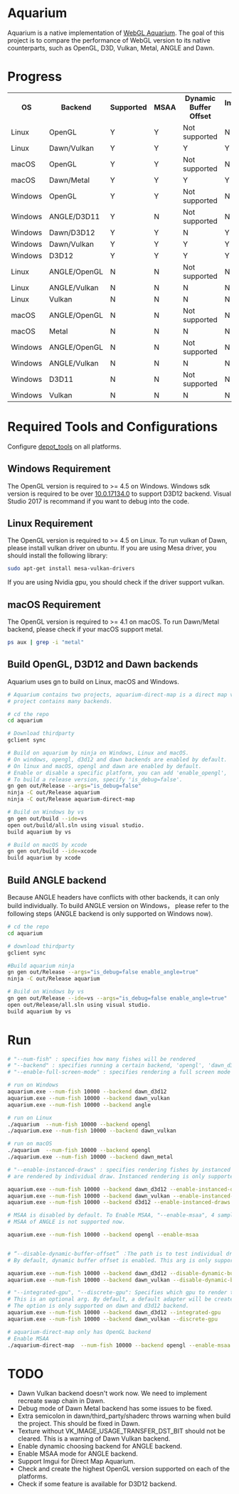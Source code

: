 # Aquarium
Aquarium is a native implementation of [WebGL Aquarium](https://github.com/WebGLSamples/WebGLSamples.github.io). The goal of this project is to compare the performance of WebGL version to its native counterparts, such as OpenGL, D3D, Vulkan, Metal, ANGLE and Dawn.

# Progress
<table>
  <tr align=center>
    <td><strong>OS</td>
    <td><strong>Backend</td>
    <td><strong>Supported</td>
    <td><strong>MSAA</td>
    <td><strong>Dynamic Buffer Offset</td>
    <td><strong>Instanced Draw</td>
    <td><strong>Dynamically choose GPU</td>
  </tr>
  <tr align=left >
    <td>Linux</td>
    <td>OpenGL</td>
    <td>Y</td>
    <td>Y</td>
    <td>Not supported</td>
    <td>N</td>
    <td>Not supported</td>
  </tr>
  <tr align=left>
    <td>Linux</td>
    <td>Dawn/Vulkan</td>
    <td>Y</td>
    <td>Y</td>
    <td>Y</td>
    <td>Y</td>
    <td>Y</td>
  </tr>
  <tr align=left class="supported-row">
    <td>macOS</td>
    <td>OpenGL</td>
    <td>Y</td>
    <td>Y</td>
    <td>Not supported</td>
    <td>N</td>
    <td>Not supported</td>
  </tr>
  <tr align=left class="supported-row">
    <td>macOS</td>
    <td>Dawn/Metal</td>
    <td>Y</td>
    <td>Y</td>
    <td>Y</td>
    <td>Y</td>
    <td>Y</td>
  </tr>
  <tr align=left class="supported-row">
    <td>Windows</td>
    <td>OpenGL</td>
    <td>Y</td>
    <td>Y</td>
    <td>Not supported</td>
    <td>N</td>
    <td>Not supported</td>
  </tr>
  <tr align=left class="supported-row">
    <td>Windows</td>
    <td>ANGLE/D3D11</td>
    <td>Y</td>
    <td>N</td>
    <td>Not supported</td>
    <td>N</td>
    <td>Not supported</td>
  </tr>
  <tr align=left class="supported-row">
    <td>Windows</td>
    <td>Dawn/D3D12</td>
    <td>Y</td>
    <td>Y</td>
    <td>N</td>
    <td>Y</td>
    <td>Y</td>
  </tr>
  <tr align=left class="supported-row">
    <td>Windows</td>
    <td>Dawn/Vulkan</td>
    <td>Y</td>
    <td>Y</td>
    <td>Y</td>
    <td>Y</td>
    <td>Y</td>
  </tr>
  <tr align=left  class="supported-row">
    <td>Windows</td>
    <td>D3D12</td>
    <td>Y</td>
    <td>Y</td>
    <td>Y</td>
    <td>Y</td>
    <td>Y</td>
  </tr>
  <tr align=left>
    <td>Linux</td>
    <td>ANGLE/OpenGL</td>
    <td>N</td>
    <td>N</td>
    <td>Not supported</td>
    <td>N</td>
    <td>Not supported</td>
  </tr>
  <tr align=left>
    <td>Linux</td>
    <td>ANGLE/Vulkan</td>
    <td>N</td>
    <td>N</td>
    <td>N</td>
    <td>N</td>
    <td>N</td>
  </tr>
  <tr align=left>
    <td>Linux</td>
    <td>Vulkan</td>
    <td>N</td>
    <td>N</td>
    <td>N</td>
    <td>N</td>
    <td>N</td>
  </tr>
  <tr align=left>
    <td>macOS</td>
    <td>ANGLE/OpenGL</td>
    <td>N</td>
    <td>N</td>
    <td>Not supported</td>
    <td>N</td>
    <td>Not supported</td>
  </tr>
  <tr align=left>
    <td>macOS</td>
    <td>Metal</td>
    <td>N</td>
    <td>N</td>
    <td>N</td>
    <td>N</td>
    <td>N</td>
  </tr>
  <tr align=left>
    <td>Windows</td>
    <td>ANGLE/OpenGL</td>
    <td>N</td>
    <td>N</td>
    <td>Not supported</td>
    <td>N</td>
    <td>Not supported</td>
  </tr>
  <tr align=left>
    <td>Windows</td>
    <td>ANGLE/Vulkan</td>
    <td>N</td>
    <td>N</td>
    <td>N</td>
    <td>N</td>
    <td>N</td>
  </tr>
  <tr align=left>
    <td>Windows</td>
    <td>D3D11</td>
    <td>N</td>
    <td>N</td>
    <td>Not supported</td>
    <td>N</td>
    <td>Not supported</td>
  </tr>
  <tr align=left>
    <td>Windows</td>
    <td>Vulkan</td>
    <td>N</td>
    <td>N</td>
    <td>N</td>
    <td>N</td>
    <td>N</td>
  </tr>
</table>

# Required Tools and Configurations
Configure [depot_tools](http://dev.chromium.org/developers/how-tos/install-depot-tools) on all platforms.

## Windows Requirement
The OpenGL version is required to >= 4.5 on Windows.
Windows sdk version is required to be over
[10.0.17134.0](https://developer.microsoft.com/en-us/windows/downloads/windows-10-sdk) to support D3D12 backend.
Visual Studio 2017 is recommand if you want to debug into the code.
## Linux Requirement
The OpenGL version is required to >= 4.5 on Linux. To run vulkan of Dawn, please install vulkan driver on ubuntu.
If you are using Mesa driver, you should install the following library:
```sh
sudo apt-get install mesa-vulkan-drivers
```
If you are using Nvidia gpu, you should check if the driver support vulkan.
## macOS Requirement
The OpenGL version is required to >= 4.1 on macOS. To run Dawn/Metal backend, please check if your macOS support metal.
```sh
ps aux | grep -i "metal"
```

## Build OpenGL, D3D12 and Dawn backends

Aquarium uses gn to build on Linux, macOS and Windows.

```sh
# Aquarium contains two projects, aquarium-direct-map is a direct map version to WebGL repo, and only has OpenGL backend.  The aquarium
# project contains many backends.

# cd the repo
cd aquarium

# Download thirdparty
gclient sync

# Build on aquarium by ninja on Windows, Linux and macOS.
# On windows, opengl, d3d12 and dawn backends are enabled by default.
# On linux and macOS, opengl and dawn are enabled by default.
# Enable or disable a specific platform, you can add 'enable_opengl', 'enable_d3d12', and 'enable_dawn' to gn args.
# To build a release version, specify 'is_debug=false'.
gn gen out/Release --args="is_debug=false"
ninja -C out/Release aquarium
ninja -C out/Release aquarium-direct-map

# Build on Windows by vs
gn gen out/build --ide=vs
open out/build/all.sln using visual studio.
build aquarium by vs

# Build on macOS by xcode
gn gen out/build --ide=xcode
build aquarium by xcode
```

## Build ANGLE backend

Because ANGLE headers have conflicts with other backends, it can only build individually. To build ANGLE version on Windows， please refer to the following steps (ANGLE backend is only supported on Windows now).
```sh
# cd the repo
cd aquarium

# download thirdparty
gclient sync

#Build aquarium ninja
gn gen out/Release --args="is_debug=false enable_angle=true"
ninja -C out/Release aquarium

# Build on Windows by vs
gn gen out/Release --ide=vs --args="is_debug=false enable_angle=true"
open out/Release/all.sln using visual studio.
build aquarium by vs
```

# Run
```sh
# "--num-fish" : specifies how many fishes will be rendered
# "--backend" : specifies running a certain backend, 'opengl', 'dawn_d3d12', 'dawn_vulkan', 'dawn_metal', 'dawn_opengl', 'angle'
# "--enable-full-screen-mode" : specifies rendering a full screen mode

# run on Windows
aquarium.exe --num-fish 10000 --backend dawn_d3d12
aquarium.exe --num-fish 10000 --backend dawn_vulkan
aquarium.exe --num-fish 10000 --backend angle

# run on Linux
./aquarium  --num-fish 10000 --backend opengl
./aquarium.exe --num-fish 10000 --backend dawn_vulkan

# run on macOS
./aquarium  --num-fish 10000 --backend opengl
./aquarium.exe --num-fish 10000 --backend dawn_metal

# "--enable-instanced-draws" : specifies rendering fishes by instanced draw. By default fishes
# are rendered by individual draw. Instanced rendering is only supported on dawn and d3d12 backend now.

aquarium.exe --num-fish 10000 --backend dawn_d3d12 --enable-instanced-draws
aquarium.exe --num-fish 10000 --backend dawn_vulkan --enable-instanced-draws
aquarium.exe --num-fish 10000 --backend d3d12 --enable-instanced-draws

# MSAA is disabled by default. To Enable MSAA, "--enable-msaa", 4 samples.
# MSAA of ANGLE is not supported now.

aquarium.exe --num-fish 10000 --backend opengl --enable-msaa


# “--disable-dynamic-buffer-offset” ：The path is to test individual draw by creating many binding groups on dawn backend.
# By default, dynamic buffer offset is enabled. This arg is only supported on dawn backend.

aquarium.exe --num-fish 10000 --backend dawn_d3d12 --disable-dynamic-buffer-offset
aquarium.exe --num-fish 10000 --backend dawn_vulkan --disable-dynamic-buffer-offset

# "--integrated-gpu", "--discrete-gpu": Specifies which gpu to render the application. The two args are exclusive.
# This is an optional arg. By default, a default adapter will be created.
# The option is only supported on dawn and d3d12 backend.
aquarium.exe --num-fish 10000 --backend dawn_d3d12 --integrated-gpu
aquarium.exe --num-fish 10000 --backend dawn_vulkan --discrete-gpu

# aquarium-direct-map only has OpenGL backend
# Enable MSAA
./aquarium-direct-map  --num-fish 10000 --backend opengl --enable-msaa

```

# TODO
* Dawn Vulkan backend doesn't work now. We need to implement recreate swap chain in Dawn.
* Debug mode of Dawn Metal backend has some issues to be fixed.
* Extra semicolon in dawn/third_party/shaderc throws warning when build the project. This should be fixed in Dawn.
* Texture without VK_IMAGE_USAGE_TRANSFER_DST_BIT should not be cleared. This is a warning of Dawn Vulkan backend.
* Enable dynamic choosing backend for ANGLE backend.
* Enable MSAA mode for ANGLE backend.
* Support Imgui for Direct Map Aquarium.
* Check and create the highest OpenGL version supported on each of the platforms.
* Check if some feature is available for D3D12 backend.
